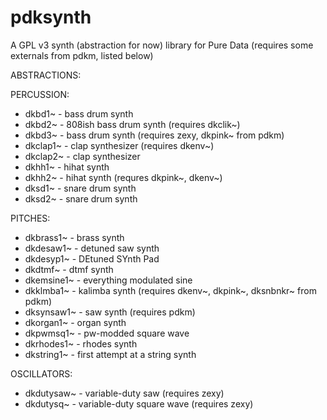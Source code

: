 # pdksynth

A GPL v3 synth (abstraction for now) library for Pure Data
(requires some externals from pdkm, listed below)

ABSTRACTIONS:

PERCUSSION:
- dkbd1~ - bass drum synth
- dkbd2~ - 808ish bass drum synth (requires dkclik~)
- dkbd3~ - bass drum synth (requires zexy, dkpink~ from pdkm)
- dkclap1~ - clap synthesizer (requires dkenv~)
- dkclap2~ - clap synthesizer
- dkhh1~ - hihat synth
- dkhh2~ - hihat synth (requres dkpink~, dkenv~)
- dksd1~ - snare drum synth
- dksd2~ - snare drum synth

PITCHES:
- dkbrass1~ - brass synth
- dkdesaw1~ - detuned saw synth
- dkdesyp1~ - DEtuned SYnth Pad
- dkdtmf~ - dtmf synth
- dkemsine1~ - everything modulated sine
- dkklmba1~ - kalimba synth (requires dkenv~, dkpink~, dksnbnkr~ from pdkm)
- dksynsaw1~ - saw synth (requires pdkm)
- dkorgan1~ - organ synth
- dkpwmsq1~ - pw-modded square wave
- dkrhodes1~ - rhodes synth
- dkstring1~ - first attempt at a string synth

OSCILLATORS:

- dkdutysaw~ - variable-duty saw (requires zexy)
- dkdutysq~ - variable-duty square wave (requires zexy)
